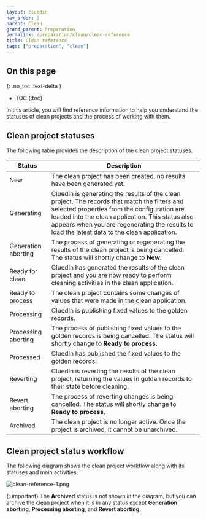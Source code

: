 ```yaml
---
layout: cluedin
nav_order: 3
parent: Clean
grand_parent: Preparation
permalink: /preparation/clean/clean-reference
title: Clean reference
tags: ["preparation", "clean"]
---
```

## On this page
{: .no_toc .text-delta }
- TOC
{:toc}

In this article, you will find reference information to help you understand the statuses of clean projects and the process of working with them.

## Clean project statuses

The following table provides the description of the clean project statuses.

| Status | Description |
|--|--|
| New | The clean project has been created, no results have been generated yet. |
| Generating | CluedIn is generating the results of the clean project. The records that match the filters and selected properties from the configuration are loaded into the clean application. This status also appears when you are regenerating the results to load the latest data to the clean application. |
| Generation aborting | The process of generating or regenerating the results of the clean project is being cancelled. The status will shortly change to **New**. |
| Ready for clean | CluedIn has generated the results of the clean project and you are now ready to perform cleaning activities in the clean application. |
| Ready to process | The clean project contains some changes of values that were made in the clean application. |
| Processing | CluedIn is publishing fixed values to the golden records. |
| Processing aborting| The process of publishing fixed values to the golden records is being cancelled. The status will shortly change to **Ready to process**. |
| Processed | CluedIn has published the fixed values to the golden records. |
| Reverting | CluedIn is reverting the results of the clean project, returning the values in golden records to their state before cleaning. |
| Revert aborting | The process of reverting changes is being cancelled. The status will shortly change to **Ready to process**.  |
| Archived | The clean project is no longer active. Once the project is archived, it cannot be unarchived.  |

## Clean project status workflow

The following diagram shows the clean project workflow along with its statuses and main activities.

![clean-reference-1.png](../../assets/images/preparation/clean/clean-reference-1.png)

{:.important}
The **Archived** status is not shown in the diagram, but you can archive the clean project when it is in any status except **Generation aborting**, **Processing aborting**, and **Revert aborting**.